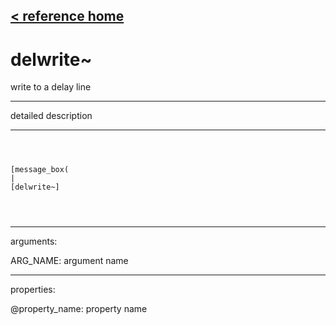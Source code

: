 [< reference home](ceammc_lib.html)
---

# delwrite~


write to a delay line

---

detailed description
<br>


---


```



[message_box(                                 
|
[delwrite~]


            
```

---
arguments:

ARG_NAME: argument name<br>

---
properties:

@property_name: property name<br>


